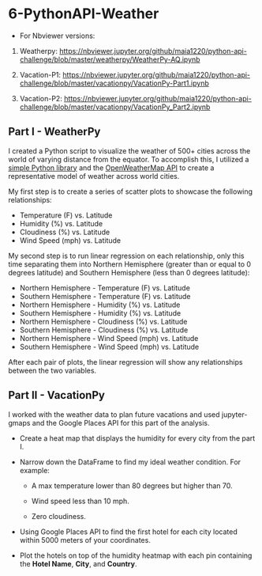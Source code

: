 # 6-PythonAPI-Weather


* For Nbviewer versions:

1. Weatherpy:
https://nbviewer.jupyter.org/github/maia1220/python-api-challenge/blob/master/weatherpy/WeatherPy-AQ.ipynb

2. Vacation-P1:
https://nbviewer.jupyter.org/github/maia1220/python-api-challenge/blob/master/vacationpy/VacationPy-Part1.ipynb


3. Vacation-P2: 
https://nbviewer.jupyter.org/github/maia1220/python-api-challenge/blob/master/vacationpy/VacationPy_Part2.ipynb



## Part I - WeatherPy

I created a Python script to visualize the weather of 500+ cities across the world of varying distance from the equator. To accomplish this, I utilized a [simple Python library](https://pypi.python.org/pypi/citipy) and the [OpenWeatherMap API](https://openweathermap.org/api) to create a representative model of weather across world cities.

My first step is to create a series of scatter plots to showcase the following relationships:

* Temperature (F) vs. Latitude
* Humidity (%) vs. Latitude
* Cloudiness (%) vs. Latitude
* Wind Speed (mph) vs. Latitude

My second step is to run linear regression on each relationship, only this time separating them into Northern Hemisphere (greater than or equal to 0 degrees latitude) and Southern Hemisphere (less than 0 degrees latitude):

* Northern Hemisphere - Temperature (F) vs. Latitude
* Southern Hemisphere - Temperature (F) vs. Latitude
* Northern Hemisphere - Humidity (%) vs. Latitude
* Southern Hemisphere - Humidity (%) vs. Latitude
* Northern Hemisphere - Cloudiness (%) vs. Latitude
* Southern Hemisphere - Cloudiness (%) vs. Latitude
* Northern Hemisphere - Wind Speed (mph) vs. Latitude
* Southern Hemisphere - Wind Speed (mph) vs. Latitude

After each pair of plots, the linear regression will show any relationships between the two variables.


## Part II - VacationPy

I worked with the weather data to plan future vacations and used jupyter-gmaps and the Google Places API for this part of the analysis.

* Create a heat map that displays the humidity for every city from the part I.

* Narrow down the DataFrame to find my ideal weather condition. For example:

  * A max temperature lower than 80 degrees but higher than 70.

  * Wind speed less than 10 mph.

  * Zero cloudiness.

* Using Google Places API to find the first hotel for each city located within 5000 meters of your coordinates.

* Plot the hotels on top of the humidity heatmap with each pin containing the **Hotel Name**, **City**, and **Country**.

